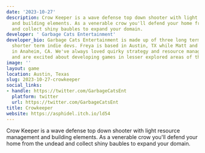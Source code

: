 ```yaml
---
date: '2023-10-27'
description: Crow Keeper is a wave defense top down shooter with light resource management
  and building elements. As a venerable crow you'll defend your home from the undead
  and collect shiny baubles to expand your domain.
developer: ' Garbage Cats Entertainment'
developer_bio: Garbage Cats Entertainment is made up of three long term friends and
  shorter term indie devs. Freya is based in Austin, TX while Matt and Jess are based
  in Anaheim, CA. We've always loved quirky strategy and resource management games,
  and are excited about developing games in lesser explored areas of that design space.
image: ''
layout: game
location: Austin, Texas
slug: 2023-10-27-crowkeeper
social_links:
- handle: https://twitter.com/GarbageCatsEnt
  platform: twitter
  url: https://twitter.com/GarbageCatsEnt
title: Crowkeeper
website: https://asphidel.itch.io/ld54
---
```


Crow Keeper is a wave defense top down shooter with light resource management and building elements. As a venerable crow you'll defend your home from the undead and collect shiny baubles to expand your domain.